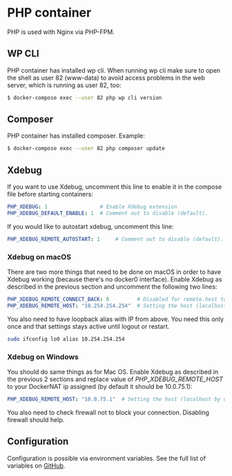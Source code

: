 # PHP container

PHP is used with Nginx via PHP-FPM. 

## WP CLI

PHP container has installed wp cli. When running wp cli make sure to open the shell as user 82 (www-data) to avoid access problems in the web server, which is running as user 82, too:
```bash
$ docker-compose exec --user 82 php wp cli version
```

## Composer

PHP container has installed composer. Example:
```bash
$ docker-compose exec --user 82 php composer update
```

## Xdebug

If you want to use Xdebug, uncomment this line to enable it in the compose file before starting containers:
```yml
PHP_XDEBUG: 1                 # Enable Xdebug extension
PHP_XDEBUG_DEFAULT_ENABLE: 1  # Comment out to disable (default).
```

If you would like to autostart xdebug, uncomment this line:
```yml
PHP_XDEBUG_REMOTE_AUTOSTART: 1     # Comment out to disable (default).
```

### Xdebug on macOS

There are two more things that need to be done on macOS in order to have Xdebug working (because there's no docker0 interface). Enable Xdebug as described in the previous section and uncomment the following two lines:

```yml
PHP_XDEBUG_REMOTE_CONNECT_BACK: 0         # Disabled for remote.host to work (enabled by default)
PHP_XDEBUG_REMOTE_HOST: "10.254.254.254"  # Setting the host (localhost by default)
```

You also need to have loopback alias with IP from above. You need this only once and that settings stays active until logout or restart.

```bash
sudo ifconfig lo0 alias 10.254.254.254
```

### Xdebug on Windows

You should do same things as for Mac OS. Enable Xdebug as described in the previous 2 sections and replace value of _PHP_XDEBUG_REMOTE_HOST_ to your DockerNAT ip assigned (by default it should be 10.0.75.1):

```yml
PHP_XDEBUG_REMOTE_HOST: "10.0.75.1"  # Setting the host (localhost by default)
```

You also need to check firewall not to block your connection. Disabling firewall should help.

## Configuration

Configuration is possible via environment variables. See the full list of variables on [GitHub](https://github.com/wodby/wordpress-php).
